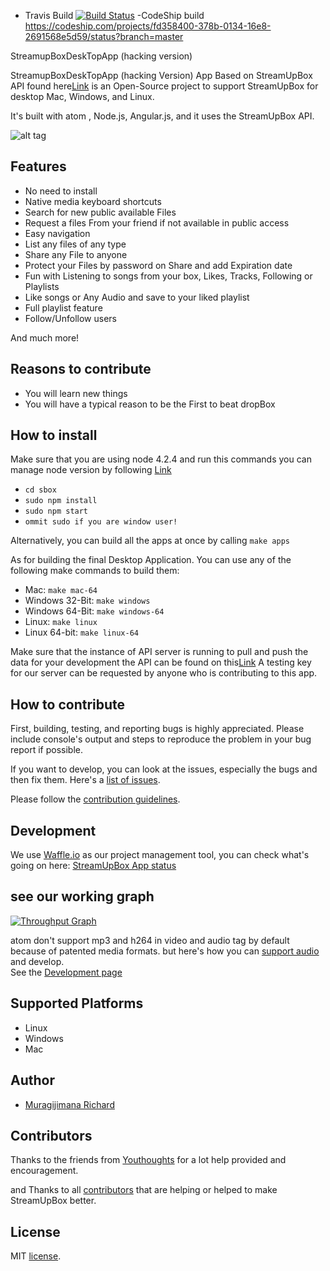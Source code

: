 
- Travis Build
[![Build Status](https://travis-ci.org/richard457/streamup-open.svg?branch=master)](https://travis-ci.org/richard457/streamup-open)
-CodeShip build 
https://codeship.com/projects/fd358400-378b-0134-16e8-2691568e5d59/status?branch=master

StreamupBoxDeskTopApp (hacking version) 

StreamupBoxDeskTopApp (hacking Version)  App Based on StreamUpBox API found here[Link](https://github.com/richard457/StreamBoxUpAPi) is an Open-Source project to support StreamUpBox for desktop Mac, Windows, and Linux. <br>

It's built with atom , Node.js, Angular.js, and it uses the StreamUpBox API.

![alt tag](https://raw.githubusercontent.com/richard457/streamup-open/master/app.png)

## Features

- No need to install
- Native media keyboard shortcuts
- Search for new public available Files
- Request a files From your friend if not available in public access
- Easy navigation
- List any files of any type
- Share any File to anyone
- Protect your Files by password on Share and add Expiration date
- Fun with Listening to songs from your box, Likes, Tracks, Following or Playlists
- Like songs or Any Audio and save to your liked playlist
- Full playlist feature
- Follow/Unfollow users

And much more!

## Reasons to contribute

- You will learn new things
- You will have a typical reason to be the First to  beat dropBox




##  How to install
Make sure that you are using node 4.2.4 and run this commands
you can manage node version by following [Link](http://www.liquidweb.com/kb/how-to-install-nvm-node-version-manager-for-node-js-on-ubuntu-12-04-lts/)
- ``cd sbox``
- ``sudo npm install``
- ``sudo npm start``
- `ommit sudo if you are window user!`

Alternatively, you can build all the apps at once by calling `make apps`

As for building the final Desktop Application. You can use any of the following make commands to build them:

- Mac: `make mac-64`
- Windows 32-Bit: `make windows`
- Windows 64-Bit: `make windows-64`
- Linux: `make linux`
- Linux 64-bit: `make linux-64`

Make sure that the instance of API server is running to pull and push the data for your development the API can be found on this[Link](https://github.com/richard457/StreamBoxUpAPi)
A testing key for our server can be requested by anyone who is contributing to this app.
## How to contribute

First, building, testing, and reporting bugs is highly appreciated. Please include console's output and steps to reproduce the problem in your bug report if possible.

If you want to develop, you can look at the issues, especially the bugs and then fix them.
Here's a [list of issues](https://github.com/richard457/streamup-open/issues?state=open).

Please follow the [contribution guidelines](https://github.com/richard457/streamup-open/blob/master/CONTRIBUTING.md).

## Development

We use [Waffle.io](https://waffle.io/richard457/streamup-open) as our project management tool, you can check what's going on here: [StreamUpBox App status](https://waffle.io/richard457/streamup-open)


## see our working graph
[![Throughput Graph](https://graphs.waffle.io/richard457/streamup-open/throughput.svg)](https://waffle.io/richard457/streamup-open/metrics/throughput)


atom don't support mp3 and h264 in video and audio tag by default because of patented media formats.
but here's how you can [support audio](https://github.com/Soundnode/soundnode-app/wiki/Support-mp3-and-h264-in-video-and-audio-tag) and develop.
<br>
See the [Development page](https://github.com/richard457/streamup-open/wiki/Development)

## Supported Platforms

- Linux
- Windows
- Mac


## Author

- [Muragijimana Richard](https://github.com/richard457)

## Contributors

Thanks to the friends from [Youthoughts](http://Youthoughts.com/) for a lot help provided and encouragement.

and Thanks to all [contributors](https://github.com/richard457/streamup-open/graphs/contributors) that are helping or helped to make StreamUpBox better.

## License

MIT
[license](https://github.com/Soundnode/soundnode-app/blob/master/LICENSE.md).
